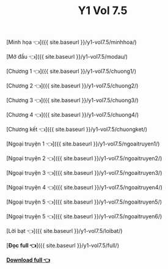 ﻿---
layout: post
title: Y1 Vol 7.5
---

[Minh họa 👈]({{ site.baseurl }}/y1-vol7.5/minhhoa/)

[Mở đầu 👈]({{ site.baseurl }}/y1-vol7.5/modau/)

[Chương 1 👈]({{ site.baseurl }}/y1-vol7.5/chuong1/)

[Chương 2 👈]({{ site.baseurl }}/y1-vol7.5/chuong2/)

[Chương 3 👈]({{ site.baseurl }}/y1-vol7.5/chuong3/)

[Chương 4 👈]({{ site.baseurl }}/y1-vol7.5/chuong4/)

[Chương kết 👈]({{ site.baseurl }}/y1-vol7.5/chuongket/)

[Ngoại truyện 1 👈]({{ site.baseurl }}/y1-vol7.5/ngoaitruyen1/)

[Ngoại truyện 2 👈]({{ site.baseurl }}/y1-vol7.5/ngoaitruyen2/)

[Ngoại truyện 3 👈]({{ site.baseurl }}/y1-vol7.5/ngoaitruyen3/)

[Ngoại truyện 4 👈]({{ site.baseurl }}/y1-vol7.5/ngoaitruyen4/)

[Ngoại truyện 5 👈]({{ site.baseurl }}/y1-vol7.5/ngoaitruyen5/)

[Ngoại truyện 5 👈]({{ site.baseurl }}/y1-vol7.5/ngoaitruyen6/)

[Lời bạt 👈]({{ site.baseurl }}/y1-vol7.5/loibat/)

[**Đọc full 👈**]({{ site.baseurl }}/y1-vol7.5/full/)

[**Download full 👈**](https://ll.rf.gd/Share/cote.ga/y1/vol7.5.docx)
